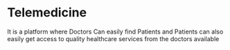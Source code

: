 # Telemedicine
 It is a platform where Doctors Can easily find Patients and Patients can also easily get access to quality healthcare services from the doctors available
